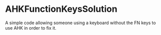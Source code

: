 # AHKFunctionKeysSolution
A simple code allowing someone using a keyboard without the FN keys to use AHK in order to fix it.
